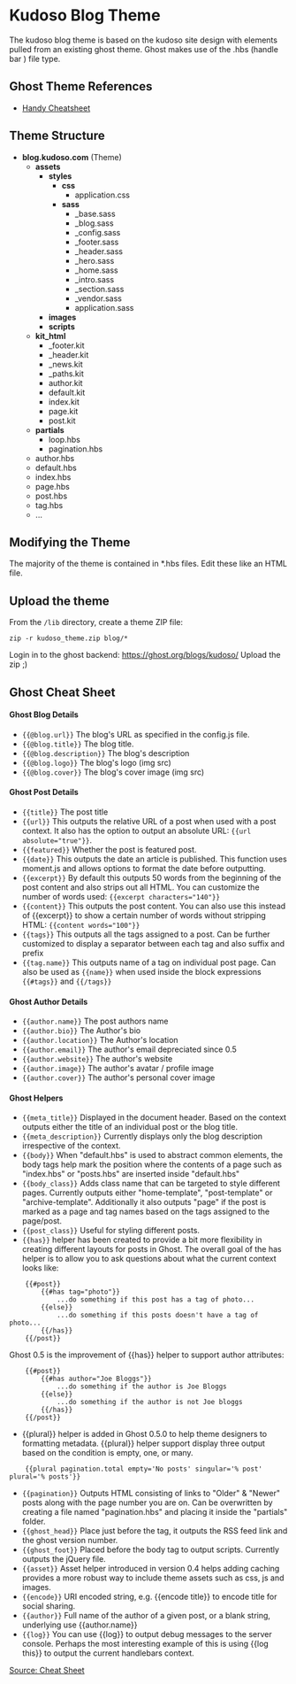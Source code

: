 # Kudoso Blog Theme

The kudoso blog theme is based on the kudoso site design with elements pulled from an existing ghost theme. Ghost makes use of the .hbs (handle bar ) file type.

## Ghost Theme References

- [Handy Cheatsheet](http://www.gtheme.io/community/articles/1/ghost-theme-cheat-sheet)

## Theme Structure

- **blog.kudoso.com** (Theme)
    - **assets**
        - **styles**
            - **css**
                - application.css
            - **sass**
                - \_base.sass
                - \_blog.sass
                - \_config.sass
                - \_footer.sass
                - \_header.sass
                - \_hero.sass
                - \_home.sass
                - \_intro.sass
                - \_section.sass
                - \_vendor.sass
                - application.sass
        - **images**
        - **scripts**
    - **kit_html**
        - \_footer.kit
        - \_header.kit
        - \_news.kit
        - \_paths.kit
        - author.kit
        - default.kit
        - index.kit
        - page.kit
        - post.kit
    - **partials**
        - loop.hbs
        - pagination.hbs
    - author.hbs
    - default.hbs
    - index.hbs
    - page.hbs
    - post.hbs
    - tag.hbs
    - ...

## Modifying the Theme

The majority of the theme is contained in *.hbs files.  Edit these like an HTML file.

## Upload the theme

From the `/lib` directory, create a theme ZIP file:

`zip -r kudoso_theme.zip blog/*`

Login in to the ghost backend: https://ghost.org/blogs/kudoso/
Upload the zip ;)

## Ghost Cheat Sheet

#### Ghost Blog Details
- `{{@blog.url}}` The blog's URL as specified in the config.js file.
- `{{@blog.title}}` The blog title.
- `{{@blog.description}}` The blog's description
- `{{@blog.logo}}` The blog's logo (img src)
- `{{@blog.cover}}` The blog's cover image (img src)

#### Ghost Post Details
- `{{title}}` The post title
- `{{url}}` This outputs the relative URL of a post when used with a post context. It also has the option to output an absolute URL: `{{url absolute="true"}}`.
- `{{featured}}` Whether the post is featured post.
- `{{date}}` This outputs the date an article is published. This function uses moment.js and allows options to format the date before outputting.
- `{{excerpt}}` By default this outputs 50 words from the beginning of the post content and also strips out all HTML. You can customize the number of words used: `{{excerpt characters="140"}}`
- `{{content}}` This outputs the post content. You can also use this instead of {{excerpt}} to show a certain number of words without stripping HTML: `{{content words="100"}}`
- `{{tags}}` This outputs all the tags assigned to a post. Can be further customized to display a separator between each tag and also suffix and prefix
- `{{tag.name}}` This outputs name of a tag on individual post page. Can also be used as `{{name}}` when used inside the block expressions `{{#tags}}` and `{{/tags}}`

#### Ghost Author Details
- `{{author.name}}` The post authors name
- `{{author.bio}}` The Author's bio
- `{{author.location}}` The Author's location
- `{{author.email}}` The author's email depreciated since 0.5
- `{{author.website}}` The author's website
- `{{author.image}}` The author's avatar / profile image
- `{{author.cover}}` The author's personal cover image

#### Ghost Helpers
- `{{meta_title}}` Displayed in the document header. Based on the context outputs either the title of an individual post or the blog title.
- `{{meta_description}}` Currently displays only the blog description irrespective of the context.
- `{{body}}` When "default.hbs" is used to abstract common elements, the body tags help mark the position where the contents of a page such as "index.hbs" or "posts.hbs" are inserted inside "default.hbs"
- `{{body_class}}` Adds class name that can be targeted to style different pages. Currently outputs either "home-template", "post-template" or "archive-template". Additionally it also outputs "page" if the post is marked as a page and tag names based on the tags assigned to the page/post.
- `{{post_class}}` Useful for styling different posts.
- `{{has}}` helper has been created to provide a bit more flexibility in creating different layouts for posts in Ghost. The overall goal of the has helper is to allow you to ask questions about what the current context looks like:

```
    {{#post}}
        {{#has tag="photo"}}
            ...do something if this post has a tag of photo...
        {{else}}
            ...do something if this posts doesn't have a tag of photo...
        {{/has}}
    {{/post}}
```
Ghost 0.5 is the improvement of {{has}} helper to support author attributes:
```
    {{#post}}
        {{#has author="Joe Bloggs"}}
            ...do something if the author is Joe Bloggs
        {{else}}
            ...do something if the author is not Joe bloggs
        {{/has}}
    {{/post}}
```
- {{plural}} helper is added in Ghost 0.5.0 to help theme designers to formatting metadata. {{plural}} helper support display three output based on the condition is empty, one, or many.
```
    {{plural pagination.total empty='No posts' singular='% post' plural='% posts'}}
```

- `{{pagination}}` Outputs HTML consisting of links to "Older" & "Newer" posts along with the page number you are on. Can be overwritten by creating a file named "pagination.hbs" and placing it inside the "partials" folder.
- `{{ghost_head}}` Place just before the tag, it outputs the RSS feed link and the ghost version number.
- `{{ghost_foot}}` Placed before the body tag to output scripts. Currently outputs the jQuery file.
- `{{asset}}` Asset helper introduced in version 0.4 helps adding caching provides a more robust way to include theme assets such as css, js and images.
- `{{encode}}` URI encoded string, e.g. {{encode title}} to encode title for social sharing.
- `{{author}}` Full name of the author of a given post, or a blank string, underlying use {{author.name}}
- `{{log}}` You can use {{log}} to output debug messages to the server console. Perhaps the most interesting example of this is using {{log this}} to output the current handlebars context.

[Source: Cheat Sheet](http://www.gtheme.io/community/articles/1/ghost-theme-cheat-sheet)